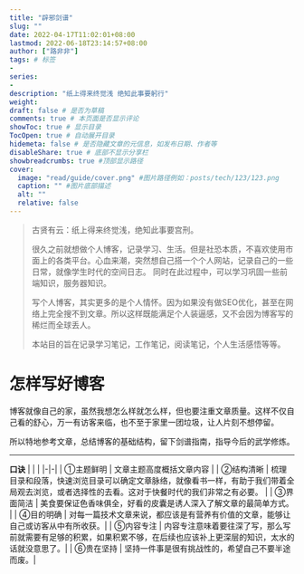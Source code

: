 ```yaml
---
title: "辟邪剑谱"
slug: ""
date: 2022-04-17T11:02:01+08:00
lastmod: 2022-06-18T23:14:57+08:00
author: ["路非非"]
tags: # 标签
-
series:
-
description: "纸上得来终觉浅 绝知此事要躬行"
weight:
draft: false # 是否为草稿
comments: true # 本页面是否显示评论
showToc: true # 显示目录
TocOpen: true # 自动展开目录
hidemeta: false # 是否隐藏文章的元信息，如发布日期、作者等
disableShare: true # 底部不显示分享栏
showbreadcrumbs: true #顶部显示路径
cover:
  image: "read/guide/cover.png" #图片路径例如：posts/tech/123/123.png
  caption: "" #图片底部描述
  alt: ""
  relative: false
---
```

> 古贤有云：纸上得来终觉浅，绝知此事要宫刑。
> 
> 很久之前就想做个人博客，记录学习、生活。但是社恐本质，不喜欢使用市面上的各类平台。心血来潮，突然想自己搭一个个人网站，记录自己的一些日常，就像学生时代的空间日志。
同时在此过程中，可以学习巩固一些前端知识，服务器知识。
> 
> 写个人博客，其实更多的是个人情怀。因为如果没有做SEO优化，甚至在网络上完全搜不到文章。所以这样既能满足个人装逼感，又不会因为博客写的稀烂而全球丢人。
>
> 本站目的旨在记录学习笔记，工作笔记，阅读笔记，个人生活感悟等等。

# 怎样写好博客

博客就像自己的家，虽然我想怎么样就怎么样，但也要注重文章质量。这样不仅自己看的舒心，万一有访客来临，也不至于家里一团垃圾，让人片刻不想停留。

所以特地参考文章，总结博客的基础结构，留下剑谱指南，指导今后的武学修炼。

---------
**口诀**
| | |
|-|-|
| ①主题鲜明 | 文章主题高度概括文章内容 |
| ②结构清晰 | 梳理目录和段落，快速浏览目录可以确定文章脉络，就像看书一样，有助于我们带着全局观去浏览，或者选择性的去看。这对于快餐时代的我们非常之有必要。 |
| ③界面简洁 | 美食要保证色香味俱全，好看的皮囊是诱人深入了解文章的最简单方式。 |
| ④目的明确 | 对每一篇技术文章来说，都应该是有营养有价值的文章，能够让自己或访客从中有所收获。|
| ⑤内容专注 | 内容专注意味着要往深了写，那么写前就需要有足够的积累，如果积累不够，在后续也应该补上更深层的知识，太水的话就没意思了。|
| ⑥贵在坚持 | 坚持一件事是很有挑战性的，希望自己不要半途而废。|



	
	
	



	




